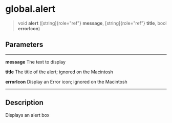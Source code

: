 global.alert
============

> void **alert** ([string]{role="ref"} **message**, [string]{role="ref"}
> **title**, bool **errorIcon**)

Parameters
----------

  --------------- --------------------------------------------------
  **message**     The text to display

  **title**       The title of the alert; ignored on the Macintosh

  **errorIcon**   Display an Error icon; ignored on the Macintosh
  --------------- --------------------------------------------------

Description
-----------

Displays an alert box
